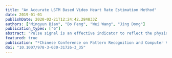 ```yaml
---
title: "An Accurate LSTM Based Video Heart Rate Estimation Method"
date: 2019-01-01
publishDate: 2020-02-21T12:24:42.284833Z
authors: ["Mingyun Bian", "Bo Peng", "Wei Wang", "Jing Dong"]
publication_types: ["6"]
abstract: "Pulse signal is an effective indicator to reflect the physiological and physical state of the human body. There are many heart rate estimation methods in videos and most of them manually design algorithm to modeling noise signal, which is not enough to represent the actual distribution of noise. In this paper, we propose to train a two-layer LSTM to estimate pulse signals because long short-term memory (LSTM) can preserve useful signals by filtering out noise signals upon data-driven. In order to overcome the problem of insufficient heart rate public database, we propose to use quantities of synthetic signals which are generated by the algorithm we designed to pre-train the model and pure periodic signals are filtered from LSTM to calculate the heart rate. Experiential results on the public-domain database show the effectiveness of our proposed method that can be a reference for the heart rate estimation."
featured: true
publication: "*Chinese Conference on Pattern Recognition and Computer Vision (PRCV)*"
doi: "10.1007/978-3-030-31726-3_35"
---
```


